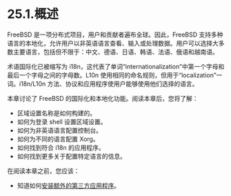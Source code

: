 # 25.1.概述

FreeBSD 是一项分布式项目，用户和贡献者遍布全球。因此，FreeBSD 支持多种语言的本地化，允许用户以非英语语言查看、输入或处理数据。用户可以选择大多数主要语言，包括但不限于：中文、德语、日语、韩语、法语、俄语和越南语。

术语国际化已被缩写为 i18n，这代表了单词“internationalization”中第一个字母和最后一个字母之间的字母数。L10n 使用相同的命名规则，但用于“localization”一词。i18n/L10n 方法、协议和应用程序使用户能够使用他们选择的语言。

本章讨论了 FreeBSD 的国际化和本地化功能。阅读本章后，您将了解：

* 区域设置名称是如何构建的。
* 如何为登录 shell 设置区域设置。
* 如何为非英语语言配置控制台。
* 如何为不同的语言配置 Xorg。
* 如何找到符合 i18n 的应用程序。
* 如何找到更多关于配置特定语言的信息。

在阅读本章之前，您应该：

* 知道如何[安装额外的第三方应用程序](https://docs.freebsd.org/en/books/handbook/ports/#ports)。
